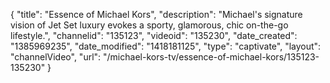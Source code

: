 {
    "title": "Essence of Michael Kors",
    "description": "Michael's signature vision of Jet Set luxury evokes a sporty, glamorous, chic on-the-go lifestyle.",
    "channelid": "135123",
    "videoid": "135230",
    "date_created": "1385969235",
    "date_modified": "1418181125",
    "type": "captivate",
    "layout": "channelVideo",
    "url": "\/michael-kors-tv\/essence-of-michael-kors\/135123-135230"
}